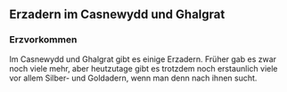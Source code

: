 ## Erzadern im Casnewydd und Ghalgrat

### Erzvorkommen

Im Casnewydd und Ghalgrat gibt es einige Erzadern. Früher gab es zwar noch viele mehr, aber heutzutage gibt es trotzdem noch erstaunlich viele vor allem Silber- und Goldadern, wenn man denn nach ihnen sucht.
